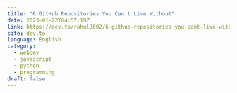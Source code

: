 ```yaml
---
title: "6 GitHub Repositories You Can't Live Without"
date: 2023-01-22T04:57:19Z
link: https://dev.to/rahul3002/6-github-repositories-you-cant-live-without-1mka?utm_medium=RSS&utm_source=news.12bit.vn
site: dev.to
language: English
category:
  - webdev
  - javascript
  - python
  - programming
draft: false
---
```


